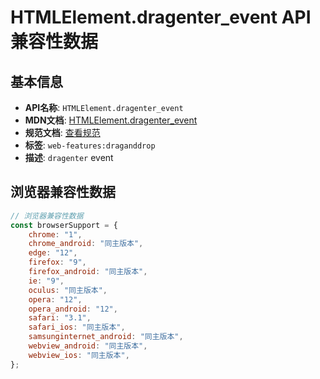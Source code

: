 # HTMLElement.dragenter_event API 兼容性数据

## 基本信息

- **API名称**: `HTMLElement.dragenter_event`
- **MDN文档**: [HTMLElement.dragenter_event](https://developer.mozilla.org/docs/Web/API/HTMLElement/dragenter_event)
- **规范文档**: [查看规范](https://html.spec.whatwg.org/multipage/webappapis.html#handler-ondragenter,https://html.spec.whatwg.org/multipage/dnd.html#event-dnd-dragenter)
- **标签**: `web-features:draganddrop`
- **描述**: `dragenter` event

## 浏览器兼容性数据

```javascript
// 浏览器兼容性数据
const browserSupport = {
    chrome: "1",
    chrome_android: "同主版本",
    edge: "12",
    firefox: "9",
    firefox_android: "同主版本",
    ie: "9",
    oculus: "同主版本",
    opera: "12",
    opera_android: "12",
    safari: "3.1",
    safari_ios: "同主版本",
    samsunginternet_android: "同主版本",
    webview_android: "同主版本",
    webview_ios: "同主版本",
};

```

